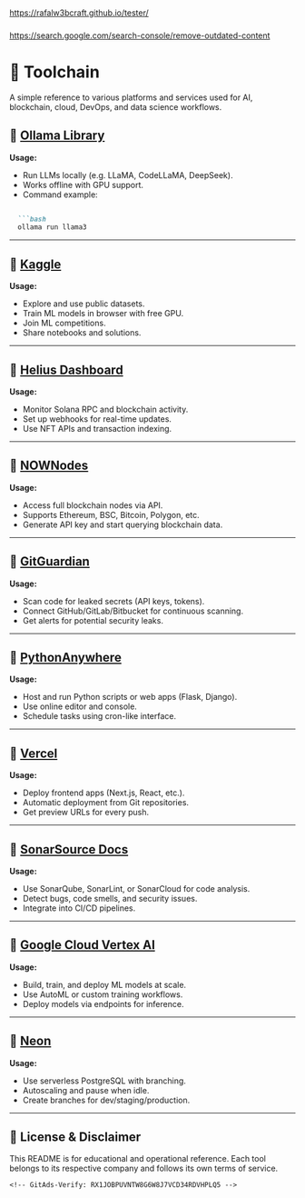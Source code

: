 ###
https://rafalw3bcraft.github.io/tester/
###
###
https://search.google.com/search-console/remove-outdated-content
###
# 🧰 Toolchain

A simple reference to various platforms and services used for AI, blockchain, cloud, DevOps, and data science workflows.

## 🔗 [Ollama Library](https://ollama.com/library)

**Usage:**
- Run LLMs locally (e.g. LLaMA, CodeLLaMA, DeepSeek).
- Works offline with GPU support.
- Command example:
````markdown

  ```bash
  ollama run llama3
````

---

## 🔗 [Kaggle](https://www.kaggle.com/)

**Usage:**

* Explore and use public datasets.
* Train ML models in browser with free GPU.
* Join ML competitions.
* Share notebooks and solutions.

---

## 🔗 [Helius Dashboard](http://dashboard.helius.dev/)

**Usage:**

* Monitor Solana RPC and blockchain activity.
* Set up webhooks for real-time updates.
* Use NFT APIs and transaction indexing.

---

## 🔗 [NOWNodes](https://account.nownodes.io/auth/login)

**Usage:**

* Access full blockchain nodes via API.
* Supports Ethereum, BSC, Bitcoin, Polygon, etc.
* Generate API key and start querying blockchain data.

---

## 🔗 [GitGuardian](https://dashboard.gitguardian.com/)

**Usage:**

* Scan code for leaked secrets (API keys, tokens).
* Connect GitHub/GitLab/Bitbucket for continuous scanning.
* Get alerts for potential security leaks.

---

## 🔗 [PythonAnywhere](https://www.pythonanywhere.com/)

**Usage:**

* Host and run Python scripts or web apps (Flask, Django).
* Use online editor and console.
* Schedule tasks using cron-like interface.

---

## 🔗 [Vercel](https://vercel.com/)

**Usage:**

* Deploy frontend apps (Next.js, React, etc.).
* Automatic deployment from Git repositories.
* Get preview URLs for every push.

---

## 🔗 [SonarSource Docs](https://docs.sonarsource.com/)

**Usage:**

* Use SonarQube, SonarLint, or SonarCloud for code analysis.
* Detect bugs, code smells, and security issues.
* Integrate into CI/CD pipelines.

---

## 🔗 [Google Cloud Vertex AI](https://console.cloud.google.com/vertex-ai/)

**Usage:**

* Build, train, and deploy ML models at scale.
* Use AutoML or custom training workflows.
* Deploy models via endpoints for inference.

---

## 🔗 [Neon](https://console.neon.tech/)

**Usage:**

* Use serverless PostgreSQL with branching.
* Autoscaling and pause when idle.
* Create branches for dev/staging/production.

---

## 📄 License & Disclaimer

This README is for educational and operational reference. Each tool belongs to its respective company and follows its own terms of service.

```
<!-- GitAds-Verify: RX1JOBPUVNTW8G6W8J7VCD34RDVHPLQ5 -->
